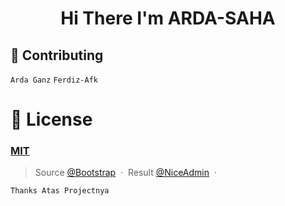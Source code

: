 <h1 align='center'> Hi There I'm ARDA-SAHA </h1>







## 📝 Contributing

```Arda Ganz```
```Ferdiz-Afk```

# 🤝 License

### [MIT](LICENSE)
> Source [@Bootstrap](https://bootstrapmade.com/nice-admin-bootstrap-admin-html-template/) &nbsp;&middot;&nbsp;
> Result [@NiceAdmin](https://bootstrapmade.com/demo/NiceAdmin/) &nbsp;&middot;&nbsp;


``` Thanks Atas Projectnya ```



